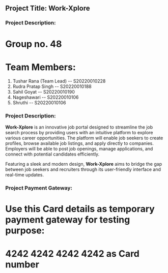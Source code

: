 
## Project Title: Work-Xplore

### Project Description:
# Group no. 48

# Team Members:
1. Tushar Rana (Team Lead) -- S20220010228
2. Rudra Pratap Singh -- S20220010188
3. Sahil Goyat -- S20220010190
4. Nageshawari -- S20220010106
5. Shruthi -- S20220010106

### Project Description:
**Work-Xplore** is an innovative job portal designed to streamline the job search process by providing users with an intuitive platform to explore various career opportunities. The platform will enable job seekers to create profiles, browse available job listings, and apply directly to companies. Employers will be able to post job openings, manage applications, and connect with potential candidates efficiently.

Featuring a sleek and modern design, **Work-Xplore** aims to bridge the gap between job seekers and recruiters through its user-friendly interface and real-time updates.


### Project Payment Gateway:
# Use this Card details as temporary payment gateway for testing purpose:
#  4242 4242 4242 4242 as Card number

